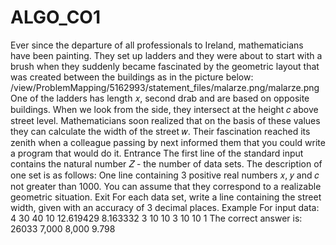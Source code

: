 # ALGO_CO1
Ever since the departure of all professionals to Ireland, mathematicians have been painting. They set up ladders and they were about to start with a brush when they suddenly became fascinated by the geometric layout that was created between the buildings as in the picture below:  /view/ProblemMapping/5162993/statement_files/malarze.png/malarze.png One of the ladders has length 𝑥, second drab and are based on opposite buildings. When we look from the side, they intersect at the height 𝑐 above street level. Mathematicians soon realized that on the basis of these values ​​they can calculate the width of the street 𝑤. Their fascination reached its zenith when a colleague passing by next informed them that you could write a program that would do it.  Entrance The first line of the standard input contains the natural number 𝑍 - the number of data sets. The description of one set is as follows:  One line containing 3 positive real numbers 𝑥, 𝑦 and 𝑐 not greater than 1000. You can assume that they correspond to a realizable geometric situation.  Exit For each data set, write a line containing the street width, given with an accuracy of 3 decimal places. 
Example For input data: 
4 
30 40 10 
12.619429 8.163332 3 
10 10 3 
10 10 1
The correct answer is: 
26033 
7,000 
8,000 
9.798
